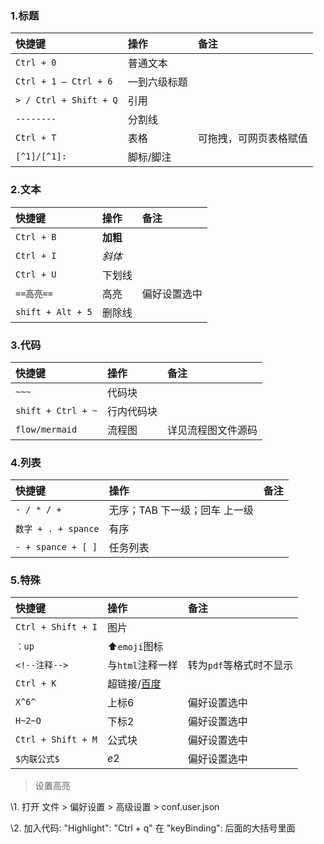 ### 1.标题

| 快捷键                 | 操作         | 备注                   |
| :--------------------- | :----------- | :--------------------- |
| `Ctrl + 0`             | 普通文本     |                        |
| `Ctrl + 1 — Ctrl + 6`  | 一到六级标题 |                        |
| `> / Ctrl + Shift + Q` | 引用         |                        |
| `--------`             | 分割线       |                        |
| `Ctrl + T`             | 表格         | 可拖拽，可网页表格赋值 |
| `[^1]/[^1]:`           | 脚标/脚注    |                        |

### 2.文本

| 快捷键            | 操作     | 备注         |
| :---------------- | :------- | :----------- |
| `Ctrl + B`        | **加粗** |              |
| `Ctrl + I`        | *斜体*   |              |
| `Ctrl + U`        | 下划线   |              |
| `==高亮==`        | 高亮     | 偏好设置选中 |
| `shift + Alt + 5` | 删除线   |              |

### 3.代码

| 快捷键             | 操作       | 备注               |
| :----------------- | :--------- | :----------------- |
| `~~~`              | 代码块     |                    |
| `shift + Ctrl + ~` | 行内代码块 |                    |
| `flow/mermaid`     | 流程图     | 详见流程图文件源码 |

### 4.列表

| 快捷键              | 操作                          | 备注 |
| :------------------ | :---------------------------- | :--- |
| `- / * / +`         | 无序；TAB 下一级；回车 上一级 |      |
| `数字 + . + spance` | 有序                          |      |
| `- + spance + [ ]`  | 任务列表                      |      |

### 5.特殊

| 快捷键             | 操作                                                         | 备注                    |
| :----------------- | :----------------------------------------------------------- | :---------------------- |
| `Ctrl + Shift + I` | 图片                                                         |                         |
| `：up`             | ⬆️`emoji`图标                                                 |                         |
| `<!--注释-->`      | 与`html`注释一样                                             | 转为`pdf`等格式时不显示 |
| `Ctrl + K`         | 超链接/[百度](https://www.cnblogs.com/LDBKY/p/www.baidu.com) |                         |
| `X^6^`             | 上标6                                                        | 偏好设置选中            |
| `H~2~O`            | 下标2                                                        | 偏好设置选中            |
| `Ctrl + Shift + M` | 公式块                                                       | 偏好设置选中            |
| `$内联公式$`       | $e$2                                                         | 偏好设置选中            |



> 设置高亮

\1. 打开 文件 > 偏好设置 > 高级设置 > conf.user.json

\2. 加入代码: "Highlight": "Ctrl + q" 在 "keyBinding": 后面的大括号里面